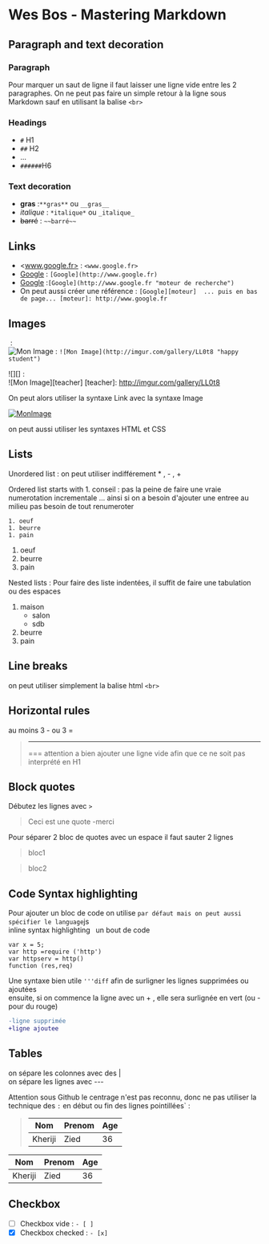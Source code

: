 # Wes Bos - Mastering Markdown

## Paragraph and text decoration

### Paragraph

Pour marquer un saut de ligne il faut laisser une ligne vide entre les 2 paragraphes. On ne peut pas faire un simple retour à la ligne sous Markdown sauf en utilisant la balise `<br>`

### Headings

* `#` H1
* `##` H2  
* ...
* `######`H6

### Text decoration

* **gras** :`**gras**` ou `__gras__` 
* *italique* : `*italique*` ou `_italique_`
* ~~barré~~ : `~~barré~~`

## Links

* <www.google.fr> : `<www.google.fr>`
* [Google](http://www.google.fr) : `[Google](http://www.google.fr)`
* [Google](http://www.google.fr "moteur de recherche") :`[Google](http://www.google.fr "moteur de recherche")`
* On peut aussi créer une référence : `[Google][moteur]  ... puis en bas de page... [moteur]: http://www.google.fr`


## Images

![]() : <br>
![Mon Image](http://imgur.com/gallery/LL0t8 "happy student") : `![Mon Image](http://imgur.com/gallery/LL0t8 "happy student")`

![][] : <br>
![Mon Image][teacher]
[teacher]: http://imgur.com/gallery/LL0t8

On peut alors utiliser la syntaxe Link avec la syntaxe Image

[![MonImage](http://imgur.com/gallery/LL0t8)](http://imgur.com/gallery/LL0t8)

on peut aussi utiliser les syntaxes HTML et CSS

## Lists

Unordered list : on peut utiliser indifférement * , - , +

Ordered list starts with 1. 
conseil : pas la peine de faire une vraie numerotation incrementale ... ainsi si on a besoin d'ajouter une entree au milieu pas besoin de tout renumeroter
```
1. oeuf
1. beurre
1. pain
```

1. oeuf
1. beurre
1. pain


Nested lists : Pour faire des liste indentées, il suffit de faire une tabulation ou des espaces <br>

1. maison
    - salon
    - sdb
1. beurre
1. pain


## Line breaks

on peut utiliser simplement la balise html `<br>`

## Horizontal rules

au moins 3 - ou 3 = <br>
> ---
> ===
attention a bien ajouter une ligne vide afin que ce ne soit pas interprété en H1

## Block quotes

Débutez les lignes avec `>`

>Ceci est une quote
>-merci

Pour séparer 2 bloc de quotes avec un espace il faut sauter 2 lignes
>bloc1


>bloc2

## Code Syntax highlighting

Pour ajouter un bloc de code on utilise ``` par défaut mais on peut aussi spécifier le language ```js <br>
inline syntax highlighting  ` `un bout de code` ` <br>

```
var x = 5;
var http =require ('http')
var httpserv = http()
function (res,req)
```



Une syntaxe bien utile ` '''diff ` afin de surligner les lignes supprimées ou ajoutées  <br>
ensuite, si on commence la ligne avec un + , elle sera surlignée en vert (ou - pour du rouge)
```diff
-ligne supprimée
+ligne ajoutee
```

## Tables

on sépare les colonnes avec des | <br>
on sépare les lignes avec --- <br>

Attention sous Github le centrage n'est pas reconnu, donc ne pas utiliser la technique des `:` en début ou fin des lignes pointillées` :

>Nom|Prenom|Age|
>------|---|---|
>Kheriji|Zied|36|

Nom|Prenom|Age|
------|---|---|
|Kheriji|Zied|36|

## Checkbox

- [ ] Checkbox vide : `- [ ]`
- [x] Checkbox checked : `- [x]` 
